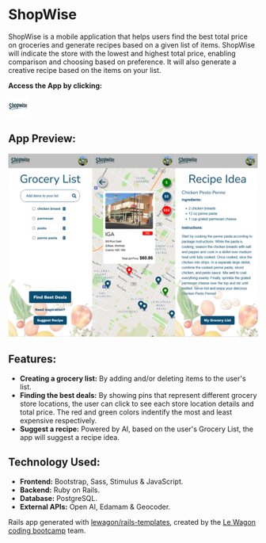 <h1 class="heading-element" dir="auto">ShopWise</h1>

<p>
  ShopWise is a mobile application that helps users find the best total price on groceries and generate recipes based on a given list of items. ShopWise will indicate the store with the lowest and highest total price, enabling comparison and choosing based on preference. It will also generate a creative recipe based on the items on your list.
</p>

<strong>Access the App by clicking:</strong>
<p ><a href="https://www.shopwise.cooking/" target="_blank" rel="noreferrer"> <img src="app/assets/images/icons/ms-icon-70x70.png" alt="shopwise icon" width="40" height="40"/> </a></p>

<h2 align="left">App Preview:</h2>
<img src="app/assets/images/app_preview/shopwise_preview.png" alt="Preview look to APP stories" style="max-width: 100%;">

<h2 class="heading-element" dir="auto">Features:</h2>

- <strong>Creating a grocery list:</strong> By adding and/or deleting items to the user's list.
- <strong>Finding the best deals:</strong> By showing pins that represent different grocery store locations, the user can click to see each store location details and total price. The red and green colors indentify the most and least expensive respectively.
- <strong>Suggest a recipe:</strong> Powered by AI, based on the user's Grocery List, the app will suggest a recipe idea.

<h2 class="heading-element" dir="auto">Technology Used:</h2>

- <strong>Frontend:</strong> Bootstrap, Sass, Stimulus & JavaScript.
- <strong>Backend:</strong> Ruby on Rails.
- <strong>Database:</strong> PostgreSQL.
- <strong>External APIs:</strong> Open AI, Edamam & Geocoder.


Rails app generated with [lewagon/rails-templates](https://github.com/lewagon/rails-templates), created by the [Le Wagon coding bootcamp](https://www.lewagon.com) team.
